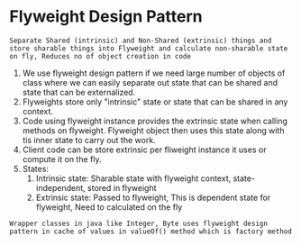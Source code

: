 # Flyweight Design Pattern
`Separate Shared (intrinsic) and Non-Shared (extrinsic) things and store sharable things into Flyweight and calculate non-sharable state on fly, Reduces no of object creation in code`

1. We use flyweight design pattern if we need large number of objects of class where we can easily separate out state that can be shared and state that can be externalized.
2. Flyweights store only "intrinsic" state or state that can be shared in any context.
3. Code using flyweight instance provides the extrinsic state when calling methods on flyweight. Flyweight object then uses this state along with tis inner state to carry out the work.
4. Client code can be store extrinsic per fliweight instance it uses or compute it on the fly.
5. States:
    1. Intrinsic state: Sharable state with flyweight context, state-independent, stored in flyweight
    2. Extrinsic state: Passed to flyweight, This is dependent state for flyweight, Need to calculated on the fly
    
`Wrapper classes in java like Integer, Byte uses flyweight design pattern in cache of values in valueOf() method which is factory method`